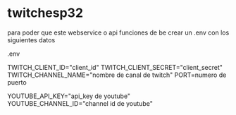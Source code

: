# twitchesp32

para poder que este webservice o api funciones de be crear un .env con los siguientes datos

.env

TWITCH_CLIENT_ID="client_id"
TWITCH_CLIENT_SECRET="client_secret"
TWITCH_CHANNEL_NAME="nombre de canal de twitch"
PORT=numero de puerto

YOUTUBE_API_KEY="api_key de youtube"
YOUTUBE_CHANNEL_ID="channel id de youtube"
